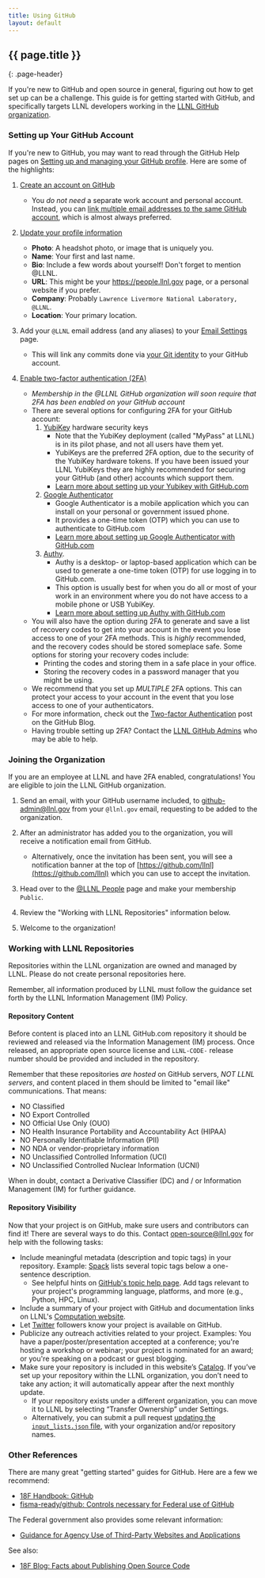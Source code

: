 ```yaml
---
title: Using GitHub
layout: default
---
```


## {{ page.title }}
{: .page-header}

If you're new to GitHub and open source in general, figuring out how to get set up can be a challenge. This guide is for getting started with GitHub, and specifically targets LLNL developers working in the [LLNL GitHub organization](https://github.com/LLNL).

### Setting up Your GitHub Account

If you're new to GitHub, you may want to read through the GitHub Help pages on [Setting up and managing your GitHub profile](https://help.github.com/categories/setting-up-and-managing-your-github-profile/). Here are some of the highlights:

1. [Create an account on GitHub](https://github.com/join)

    - You *do not need* a separate work account and personal account. Instead, you can [link multiple email addresses to the same GitHub account](https://help.github.com/articles/adding-an-email-address-to-your-github-account/), which is almost always preferred.

2. [Update your profile information](https://github.com/settings/profile)

    - **Photo**: A headshot photo, or image that is uniquely you.
    - **Name**: Your first and last name.
    - **Bio**: Include a few words about yourself! Don't forget to mention @LLNL.
    - **URL**: This might be your https://people.llnl.gov page, or a personal website if you prefer.
    - **Company**: Probably `Lawrence Livermore National Laboratory, @LLNL`.
    - **Location**: Your primary location.

3. Add your `@LLNL` email address (and any aliases) to your [Email Settings](https://github.com/settings/emails) page.

    - This will link any commits done via [your Git identity](https://git-scm.com/book/en/v2/Getting-Started-First-Time-Git-Setup#Your-Identity) to your GitHub account.

4. [Enable two-factor authentication (2FA)](https://github.com/settings/security)

    - *Membership in the @LLNL GitHub organization will soon require that 2FA has been enabled on your GitHub account*
    - There are several options for configuring 2FA for your GitHub account:
        1. [YubiKey](https://yubico.com) hardware security keys
            - Note that the YubiKey deployment (called "MyPass" at LLNL) is in its pilot phase, and not all users have them yet.
            - YubiKeys are the preferred 2FA option, due to the security of the YubiKey hardware tokens. If you have been issued your LLNL YubiKeys they are highly recommended for securing your GitHub (and other) accounts which support them.
            - [Learn more about setting up your Yubikey with GitHub.com](https://help.github.com/articles/configuring-two-factor-authentication/#configuring-two-factor-authentication-using-fido-u2f)
        2. [Google Authenticator](https://support.google.com/accounts/answer/1066447)
            - Google Authenticator is a mobile application which you can install on your personal or government issued phone.
            - It provides a one-time token (OTP) which you can use to authenticate to GitHub.com
            - [Learn more about setting up Google Authenticator with GitHub.com](https://help.github.com/articles/configuring-two-factor-authentication/#configuring-two-factor-authentication-using-a-totp-mobile-app)
        3. [Authy](https://authy.com/guides/github/).
            - Authy is a desktop- or laptop-based application which can be used to generate a one-time token (OTP) for use logging in to GitHub.com.
            - This option is usually best for when you do all or most of your work in an environment where you do not have access to a mobile phone or USB YubiKey.
            - [Learn more about setting up Authy with GitHub.com](https://authy.com/guides/github/)
    - You will also have the option during 2FA to generate and save a list of recovery codes to get into your account in the event you lose access to one of your 2FA methods. This is *highly* recommended, and the recovery codes should be stored someplace safe. Some options for storing your recovery codes include:
        - Printing the codes and storing them in a safe place in your office.
        - Storing the recovery codes in a password manager that you might be using.
    - We recommend that you set up *MULTIPLE* 2FA options. This can protect your access to your account in the event that you lose access to one of your authenticators.
    - For more information, check out the [Two-factor Authentication](https://github.com/blog/1614-two-factor-authentication) post on the GitHub Blog.
    - Having trouble setting up 2FA? Contact the [LLNL GitHub Admins](mailto:github-admin@llnl.gov) who may be able to help.

### Joining the Organization

If you are an employee at LLNL and have 2FA enabled, congratulations! You are eligible to join the LLNL GitHub organization.

1. Send an email, with your GitHub username included, to [github-admin@llnl.gov](mailto:github-admin@llnl.gov) from your `@llnl.gov` email, requesting to be added to the organization.

2. After an administrator has added you to the organization, you will receive a notification email from GitHub.

    - Alternatively, once the invitation has been sent, you will see a notification banner at the top of [https://github.com/llnl](https://github.com/llnl) which you can use to accept the invitation.

3. Head over to the [@LLNL People](https://github.com/orgs/LLNL/people) page and make your membership `Public`.

4. Review the "Working with LLNL Repositories" information below.

5. Welcome to the organization!

### Working with LLNL Repositories

Repositories within the LLNL organization are owned and managed by LLNL. Please do not create personal repositories here.

Remember, all information produced by LLNL must follow the guidance set forth by the LLNL Information Management (IM) Policy.

#### Repository Content

Before content is placed into an LLNL GitHub.com repository it should be reviewed and released via the Information Management (IM) process. Once released, an appropriate open source license and `LLNL-CODE-` release number should be provided and included in the repository.

Remember that these repositories *are hosted* on GitHub servers, *NOT LLNL servers*, and content placed in them should be limited to "email like" communications. That means:

* NO Classified
* NO Export Controlled
* NO Official Use Only (OUO)
* NO Health Insurance Portability and Accountability Act (HIPAA)
* NO Personally Identifiable Information (PII)
* NO NDA or vendor-proprietary information
* NO Unclassified Controlled Information (UCI)
* NO Unclassified Controlled Nuclear Information (UCNI)

When in doubt, contact a Derivative Classifier (DC) and / or Information Management (IM) for further guidance.

#### Repository Visibility

Now that your project is on GitHub, make sure users and contributors can find it! There are several ways to do this. Contact [open-source@llnl.gov](mailto:open-source@llnl.gov) for help with the following tasks:

* Include meaningful metadata (description and topic tags) in your repository. Example: [Spack](https://github.com/spack/spack) lists several topic tags below a one-sentence description.
    * See helpful hints on [GitHub's topic help page](https://help.github.com/articles/about-topics/). Add tags relevant to your project's programming language, platforms, and more (e.g., Python, HPC, Linux).
* Include a summary of your project with GitHub and documentation links on LLNL's [Computation website](https://computation.llnl.gov/).
* Let [Twitter](https://twitter.com/LLNL_OpenSource) followers know your project is available on GitHub.
* Publicize any outreach activities related to your project. Examples: You have a paper/poster/presentation accepted at a conference; you're hosting a workshop or webinar; your project is nominated for an award; or you're speaking on a podcast or guest blogging.
* Make sure your repository is included in this website’s [Catalog](https://software.llnl.gov/). If you’ve set up your repository within the LLNL organization, you don’t need to take any action; it will automatically appear after the next monthly update.
    * If your repository exists under a different organization, you can move it to LLNL by selecting “Transfer Ownership” under Settings.
    * Alternatively, you can submit a pull request [updating the `input_lists.json` file](https://github.com/LLNL/llnl.github.io/blob/master/_explore/input_lists.json), with your organization and/or repository names.

### Other References

There are many great "getting started" guides for GitHub. Here are a few we recommend:

- [18F Handbook: GitHub](https://handbook.18f.gov/github/)
- [fisma-ready/github: Controls necessary for Federal use of GitHub](https://github.com/fisma-ready/github)

The Federal government also provides some relevant information:

- [Guidance for Agency Use of Third-Party Websites and Applications](https://obamawhitehouse.archives.gov/sites/default/files/omb/assets/memoranda_2010/m10-23.pdf)

See also:

- [18F Blog: Facts about Publishing Open Source Code](https://18f.gsa.gov/2016/08/08/facts-about-publishing-open-source-code-in-government/)
